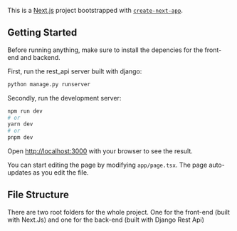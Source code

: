 This is a [Next.js](https://nextjs.org/) project bootstrapped with [`create-next-app`](https://github.com/vercel/next.js/tree/canary/packages/create-next-app).

## Getting Started

Before running anything, make sure to install the depencies for the front-end and backend.

First, run the rest_api server built with django:

```bash
python manage.py runserver

```


Secondly, run the development server:

```bash
npm run dev
# or
yarn dev
# or
pnpm dev
```

Open [http://localhost:3000](http://localhost:3000) with your browser to see the result.

You can start editing the page by modifying `app/page.tsx`. The page auto-updates as you edit the file.

## File Structure

There are two root folders for the whole project. One for the front-end (built with Next.Js) and one for the back-end (built with Django Rest Api)



